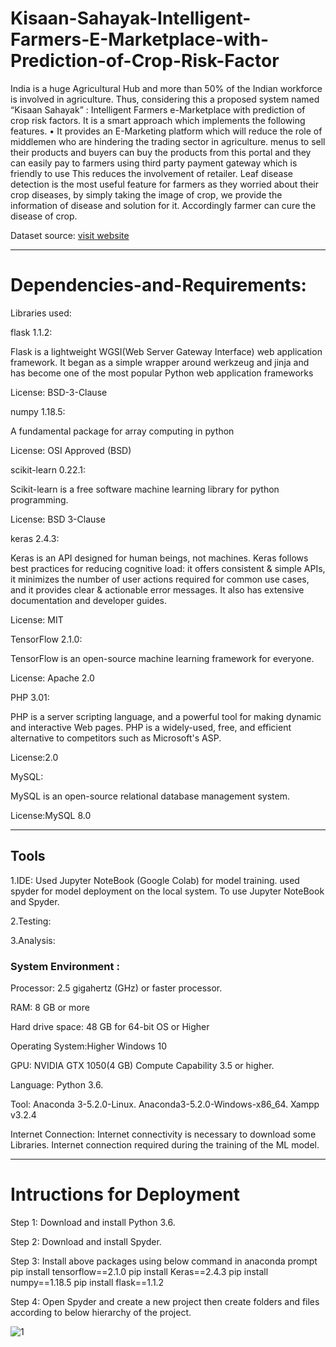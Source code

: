 # Kisaan-Sahayak-Intelligent-Farmers-E-Marketplace-with-Prediction-of-Crop-Risk-Factor

India is a huge Agricultural Hub and more than 50% of the Indian workforce is involved in agriculture. Thus, considering this a proposed system named “Kisaan Sahayak” : Intelligent Farmers e-Marketplace with prediction of crop risk factors.
It is a smart approach which implements the following features.
• It provides an E-Marketing platform which will reduce the role of middlemen who are hindering the trading sector in agriculture.
menus to sell their products and buyers can buy the products from this portal and they can easily pay to farmers using third party payment gateway which is friendly to use This reduces the involvement of retailer.
Leaf disease detection is the most useful feature for farmers as they worried about their crop diseases, by simply taking the image of crop, we provide the information of disease and solution for it. Accordingly farmer can cure the disease of crop.


Dataset source:
[visit website](https://drive.google.com/drive/folders/1vdr9CC9ChYVW2iXp6PlfyMOGD-4Um1ue)


---
# Dependencies-and-Requirements:

 Libraries used:
 
 
 flask 1.1.2:
 
Flask is a lightweight WGSI(Web Server Gateway Interface) web application framework. It began as a simple wrapper around werkzeug and jinja and has become one of the most popular Python web application frameworks

License: BSD-3-Clause


numpy 1.18.5:

A fundamental package for array computing in python

License: OSI Approved (BSD)



scikit-learn 0.22.1:

Scikit-learn is a free software machine learning library for python programming.

License: BSD 3-Clause



keras 2.4.3:

Keras is an API designed for human beings, not machines. Keras follows best practices for reducing cognitive load: it offers consistent & simple APIs, it minimizes the number of user actions required for common use cases, and it provides clear & actionable error messages. It also has extensive documentation and developer guides.

License: MIT


TensorFlow 2.1.0:

TensorFlow is an open-source machine learning framework for everyone.

License: Apache 2.0



PHP 3.01:

PHP is a server scripting language, and a powerful tool for making dynamic and interactive Web pages.
PHP is a widely-used, free, and efficient alternative to competitors such as Microsoft's ASP.

License:2.0



MySQL:

MySQL is an open-source relational database management system.

License:MySQL 8.0











---

## Tools
1.IDE: Used Jupyter NoteBook (Google Colab) for model training. used spyder for model deployment on the local system. To use Jupyter NoteBook and Spyder.

2.Testing: 

3.Analysis:



### System Environment :

Processor: 2.5 gigahertz (GHz) or faster processor.

RAM: 8 GB or more

Hard drive space: 48 GB for 64-bit OS or Higher


Operating System:Higher Windows 10


GPU: NVIDIA GTX 1050(4 GB) Compute Capability 3.5 or higher.


Language: Python 3.6.


Tool: Anaconda 3-5.2.0-Linux. Anaconda3-5.2.0-Windows-x86_64. Xampp v3.2.4


Internet Connection: Internet connectivity is necessary to download some Libraries. Internet connection required during the training of the ML model.


---

# Intructions for Deployment


Step 1: Download and install Python 3.6.

Step 2: Download and install Spyder.

Step 3: Install above packages using below command in anaconda prompt
        pip install tensorflow==2.1.0
        pip install Keras==2.4.3
        pip install numpy==1.18.5
        pip install flask==1.1.2
        
Step 4: Open Spyder and create a new project then create folders and files according to below hierarchy of the project.

![1](https://user-images.githubusercontent.com/62464857/122721112-e5a5c480-d28d-11eb-823d-8d4e9fe9d826.png)











